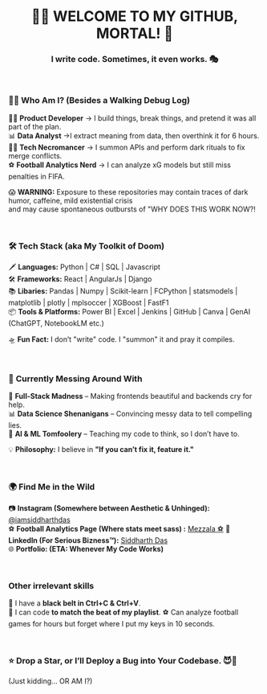 <!-- Enter at your own risk -->
<h1 align="center">👨‍💻 WELCOME TO MY GITHUB, MORTAL! 🚀</h1>
<h3 align="center">I write code. Sometimes, it even works. 🎭</h3>

<br/>

### 🤹‍♂️ **Who Am I? (Besides a Walking Debug Log)**  
🦸‍♂️ **Product Developer** → I build things, break things, and pretend it was all part of the plan.  
📊 **Data Analyst** →I extract meaning from data, then overthink it for 6 hours.  
🧙‍♂️ **Tech Necromancer** → I summon APIs and perform dark rituals to fix merge conflicts.  
⚽ **Football Analytics Nerd** → I can analyze xG models but still miss penalties in FIFA.  

😱 **WARNING:** Exposure to these repositories may contain traces of dark humor, caffeine, mild existential crisis <br/>
                and may cause spontaneous outbursts of "WHY DOES THIS WORK NOW?!

<br/>

### 🛠 **Tech Stack (aka My Toolkit of Doom)**  
🗡 **Languages:** Python | C# | SQL | Javascript  
🛠 **Frameworks:** React | AngularJs | Django <br/>
📚 **Libaries:** Pandas | Numpy | Scikit-learn | FCPython | statsmodels | matplotlib | plotly | mplsoccer | XGBoost | FastF1 <br/>
📦 **Tools & Platforms:** Power BI | Excel | Jenkins | GitHub | Canva | GenAI (ChatGPT, NotebookLM etc.) 

🛸 **Fun Fact:** I don’t "write" code. I "summon" it and pray it compiles.

<br/>

### 🚀 **Currently Messing Around With**  
🚀 **Full-Stack Madness** – Making frontends beautiful and backends cry for help.   
📊 **Data Science Shenanigans** – Convincing messy data to tell compelling lies.  
🧠 **AI & ML Tomfoolery** – Teaching my code to think, so I don’t have to.  
 
💡 **Philosophy:**  I believe in **"If you can’t fix it, feature it."**   

<br/>

### 🌍 **Find Me in the Wild**  
📷 **Instagram (Somewhere between Aesthetic & Unhinged):** [@iamsiddharthdas](https://twitter.com/)  
⚽ **Football Analytics Page (Where stats meet sass) :** [Mezzala ⚽](https://instagram.com/](https://www.instagram.com/mezzala._/))  
💼 **LinkedIn (For Serious Bizness™):** [Siddharth Das](https://linkedin.com/in/iamsiddharthdas)  
🌐 **Portfolio: (ETA: Whenever My Code Works)** 

<br/>

###  **Other irrelevant skills**  
  
🦄 I have a **black belt in Ctrl+C & Ctrl+V**.  
🎵 I can code **to match the beat of my playlist**. 
⚽ Can analyze football games for hours but forget where I put my keys in 10 seconds.
   
<br/>

### ⭐ **Drop a Star, or I’ll Deploy a Bug into Your Codebase.** 😈🐞
(Just kidding… OR AM I?)  
